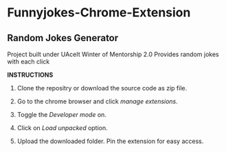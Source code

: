 # Funnyjokes-Chrome-Extension 
## Random Jokes Generator
Project built under UAceIt Winter of Mentorship 2.0
Provides random jokes with each click

**INSTRUCTIONS**
1. Clone the repositry or download the source code as zip file.
2. Go to the chrome browser and click *manage extensions*.
3. Toggle the *Developer mode* on.

4. Click on *Load unpacked* option.

5. Upload the downloaded folder. Pin the extension for easy access.

